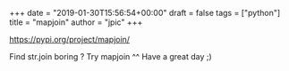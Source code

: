 +++
date = "2019-01-30T15:56:54+00:00"
draft = false
tags = ["python"]
title = "mapjoin"
author = "jpic"
+++

https://pypi.org/project/mapjoin/

Find str.join boring ? Try mapjoin ^^ Have a great day ;)
